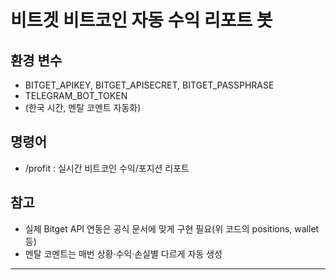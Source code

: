 # 비트겟 비트코인 자동 수익 리포트 봇

## 환경 변수
- BITGET_APIKEY, BITGET_APISECRET, BITGET_PASSPHRASE
- TELEGRAM_BOT_TOKEN
- (한국 시간, 멘탈 코멘트 자동화)

## 명령어
- /profit : 실시간 비트코인 수익/포지션 리포트

## 참고
- 실제 Bitget API 연동은 공식 문서에 맞게 구현 필요(위 코드의 positions, wallet 등)
- 멘탈 코멘트는 매번 상황·수익·손실별 다르게 자동 생성

---


